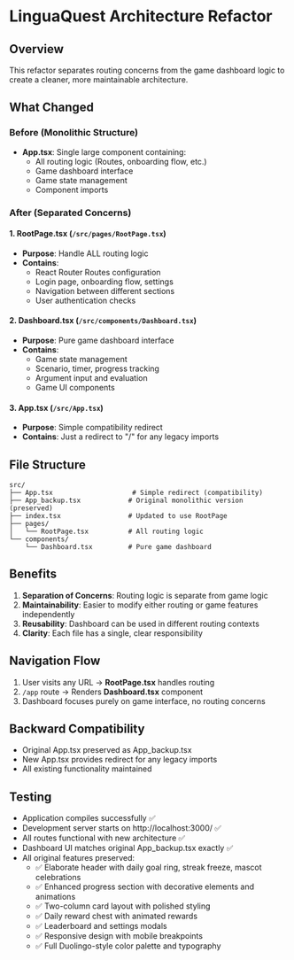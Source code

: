 # LinguaQuest Architecture Refactor

## Overview
This refactor separates routing concerns from the game dashboard logic to create a cleaner, more maintainable architecture.

## What Changed

### Before (Monolithic Structure)
- **App.tsx**: Single large component containing:
  - All routing logic (Routes, onboarding flow, etc.)
  - Game dashboard interface
  - Game state management
  - Component imports

### After (Separated Concerns)

#### 1. **RootPage.tsx** (`/src/pages/RootPage.tsx`)
- **Purpose**: Handle ALL routing logic
- **Contains**:
  - React Router Routes configuration
  - Login page, onboarding flow, settings
  - Navigation between different sections
  - User authentication checks

#### 2. **Dashboard.tsx** (`/src/components/Dashboard.tsx`)
- **Purpose**: Pure game dashboard interface
- **Contains**:
  - Game state management
  - Scenario, timer, progress tracking
  - Argument input and evaluation
  - Game UI components

#### 3. **App.tsx** (`/src/App.tsx`)
- **Purpose**: Simple compatibility redirect
- **Contains**: Just a redirect to "/" for any legacy imports

## File Structure

```
src/
├── App.tsx                    # Simple redirect (compatibility)
├── App_backup.tsx            # Original monolithic version (preserved)
├── index.tsx                 # Updated to use RootPage
├── pages/
│   └── RootPage.tsx          # All routing logic
└── components/
    └── Dashboard.tsx         # Pure game dashboard
```

## Benefits

1. **Separation of Concerns**: Routing logic is separate from game logic
2. **Maintainability**: Easier to modify either routing or game features independently
3. **Reusability**: Dashboard can be used in different routing contexts
4. **Clarity**: Each file has a single, clear responsibility

## Navigation Flow

1. User visits any URL → **RootPage.tsx** handles routing
2. `/app` route → Renders **Dashboard.tsx** component
3. Dashboard focuses purely on game interface, no routing concerns

## Backward Compatibility

- Original App.tsx preserved as App_backup.tsx
- New App.tsx provides redirect for any legacy imports
- All existing functionality maintained

## Testing

- Application compiles successfully ✅
- Development server starts on http://localhost:3000/ ✅  
- All routes functional with new architecture ✅
- Dashboard UI matches original App_backup.tsx exactly ✅
- All original features preserved:
  - ✅ Elaborate header with daily goal ring, streak freeze, mascot celebrations
  - ✅ Enhanced progress section with decorative elements and animations
  - ✅ Two-column card layout with polished styling
  - ✅ Daily reward chest with animated rewards
  - ✅ Leaderboard and settings modals
  - ✅ Responsive design with mobile breakpoints
  - ✅ Full Duolingo-style color palette and typography
